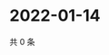 # 2022-01-14

共 0 条

<!-- BEGIN WEIBO -->
<!-- 最后更新时间 Fri Jan 14 2022 12:20:26 GMT+0800 (China Standard Time) -->

<!-- END WEIBO -->
